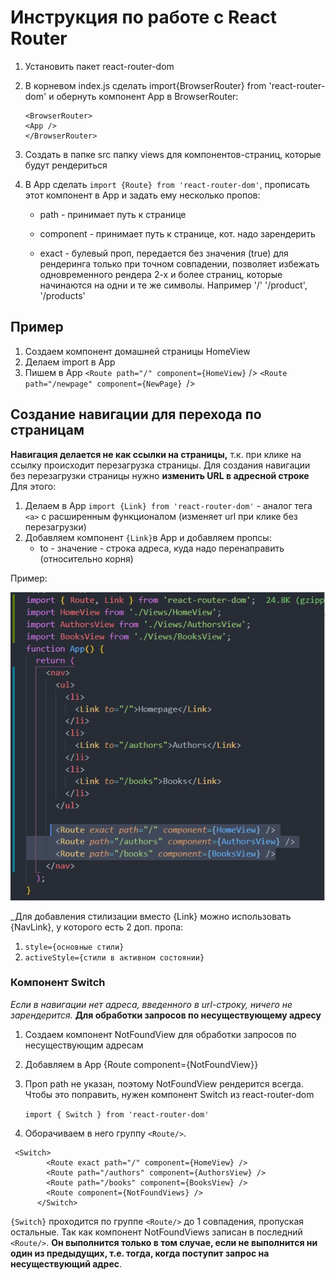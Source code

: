 # Инструкция по работе с React Router

1. Установить пакет react-router-dom
2. В корневом index.js сделать import{BrowserRouter} from 'react-router-dom' и
   обернуть компонент App в BrowserRouter:

   ```
   <BrowserRouter>
   <App />
   </BrowserRouter>
   ```

3. Создать в папке src папку views для компонентов-страниц, которые будут
   рендериться

4. В App сделать `import {Route} from 'react-router-dom'`, прописать этот
   компонент в App и задать ему несколько пропов:

   - path - принимает путь к странице
   - component - принимает путь к странице, кот. надо зарендерить

   - exact - булевый проп, передается без значения (true) для рендеринга только
     при точном совпадении, позволяет избежать одновременного рендера 2-х и
     более страниц, которые начинаются на одни и те же символы. Например '/'
     '/product', '/products'

## Пример

1. Создаем компонент домашней страницы HomeView
2. Делаем import в App
3. Пишем в App `<Route path="/" component={HomeView}` />
   `<Route path="/newpage" component={NewPage} `/>

## Создание навигации для перехода по страницам

**Навигация делается не как ссылки на страницы,** т.к. при клике на ссылку
происходит перезагрузка страницы. Для создания навигации без перезагрузки
страницы нужно **изменить URL в адресной строке** Для этого:

1. Делаем в App `import {Link} from 'react-router-dom'` - аналог тега `<a>` с
   расширенным функционалом (изменяет url при клике без перезагрузки)
2. Добавляем компонент `{Link}`в App и добавляем пропсы:
   - to - значение - строка адреса, куда надо перенаправить (относительно корня)

Пример:

![Пример](./img/example.jpg)

\_Для добавления стилизации вместо {Link} можно использовать {NavLink}, у
которого есть 2 доп. пропа:

1. `style={основные стили}`
2. `activeStyle={стили в активном состоянии}`

### Компонент Switch

_Если в навигации нет адреса, введенного в url-строку, ничего не зарендерится._
**Для обработки запросов по несуществующему адресу**

1. Создаем компонент NotFoundView для обработки запросов по несуществующим
   адресам
2. Добавляем в App {Route component={NotFoundView}}
3. Проп path не указан, поэтому NotFoundView рендерится всегда. Чтобы это
   поправить, нужен компонент Switch из react-router-dom

   `import { Switch } from 'react-router-dom'`

4. Оборачиваем в него группу `<Route/>`.

```
 <Switch>
        <Route exact path="/" component={HomeView} />
        <Route path="/authors" component={AuthorsView} />
        <Route path="/books" component={BooksView} />
        <Route component={NotFoundViews} />
      </Switch>
```

`{Switch}` проходится по группе `<Route/>` до 1 совпадения, пропуская остальные.
Так как компонент NotFoundViews записан в последний `<Route/>`. **Он выполнится
только в том случае, если не выполнится ни один из предыдущих, т.е. тогда, когда
поступит запрос на несуществующий адрес**.
